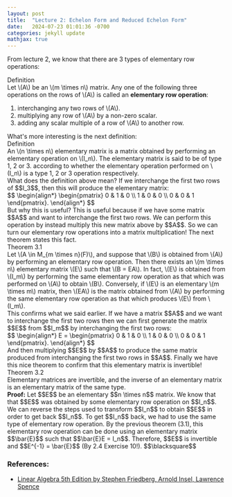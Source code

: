 ```yaml
---
layout: post
title:  "Lecture 2: Echelon Form and Reduced Echelon Form"
date:   2024-07-23 01:01:36 -0700
categories: jekyll update
mathjax: true
---
```

From lecture 2, we know that there are 3 types of elementary row operations:
<div class="bdiv">
Definition
</div>
<div class="bbdiv">
Let \(A\) be an \(m \times n\) matrix. Any one of the following three operations on the rows of \(A\) is called an <b>elementary row operation</b>:
<ol>
<li> interchanging any two rows of \(A\).</li>
<li> multiplying any row of \(A\) by a non-zero scalar.</li>
<li> adding any scalar multiple of a row of \(A\) to another row.</li>
</ol>
</div>
What's more interesting is the next definition:
<!------------------------------------------------------------------------------------>
<div class="bdiv">
Definition
</div>
<div class="bbdiv">
An \(n \times n\) elementary matrix is a matrix obtained by performing an elementary operation on \(I_n\). The elementary matrix is said to be of type 1, 2 or 3. according to whether the elementary operation performed on \(I_n\) is a type 1, 2 or 3 operation respectively.
</div>
What does the definition above mean? If we interchange the first two rows of $$I_3$$, then this will produce the elementary matrix:
<div>
$$
\begin{align*}
\begin{pmatrix}
0 & 1 & 0  \\
1 & 0 & 0  \\
0 & 0 & 1
\end{pmatrix}.
\end{align*}
$$
</div>
But why this is useful? This is useful because if we have some matrix $$A$$ and want to interchange the first two rows. We can perform this operation by instead multiply this new matrix above by $$A$$. So we can turn our elementary row operations into a matrix multiplication! The next theorem states this fact.
<br>
<!------------------------------------------------------------------------------------>
<div class="purdiv">
Theorem 3.1
</div>
<div class="purbdiv">
Let \(A \in M_{m \times n}(F)\), and suppose that \(B\) is obtained from \(A\) by performing an elementary row operation. Then there exists an \(m \times n\) elementary matrix \(E\) such that \(B = EA\). In fact, \(E\) is obtained from \(I_m\) by performing the same elementary row operation as that which was performed on \(A\) to obtain \(B\). Conversely, if \(E\) is an elementary \(m \times m\) matrix, then \(EA\) is the matrix obtained from \(A\) by performing the same elementary row operation as that which produces \(E\) from \(I_m\).
</div>
This confirms what we said earlier. If we have a matrix $$A$$ and we want to interchange the first two rows then we can first generate the matrix $$E$$ from $$I_m$$ by interchanging the first two rows:
<div>
$$
\begin{align*}
E =
\begin{pmatrix}
0 & 1 & 0  \\
1 & 0 & 0  \\
0 & 0 & 1
\end{pmatrix}.
\end{align*}
$$
</div>
And then multiplying $$E$$ by $$A$$ to produce the same matrix produced from interchanging the first two rows in $$A$$.  Finally we have this nice theorem to confirm that this elementary matrix is invertible!
<div class="purdiv">
Theorem 3.2
</div>
<div class="purbdiv">
Elementary matrices are invertible, and the inverse of an elementary matrix is an elementary matrix of the same type.
</div>
<b>Proof:</b>
Let $$E$$ be an elementary $$n \times n$$ matrix. We know that that $$E$$ was obtained by some elementary row operation on $$I_n$$. We can reverse the steps used to transform $$I_n$$ to obtain $$E$$ in order to get back $$I_n$$. To get $$I_n$$ back, we had to use the same type of elementary row operation. By the previous theorem (3.1), this elementary row operation can be done using an elementary matrix $$\bar{E}$$ such that $$\bar{E}E = I_n$$. Therefore, $$E$$ is invertible and $$E^{-1} = \bar{E}$$ (By 2.4 Exercise 10!). $$\blacksquare$$
<br>
<!------------------------------------------------------------------------------------>
<h3>References:</h3>
<ul>
<li><a href="https://www.amazon.com/Linear-Algebra-5th-Stephen-Friedberg/dp/0134860241">Linear Algebra 5th Edition by Stephen Friedberg, Arnold Insel, Lawrence Spence</a></li>
</ul>
























